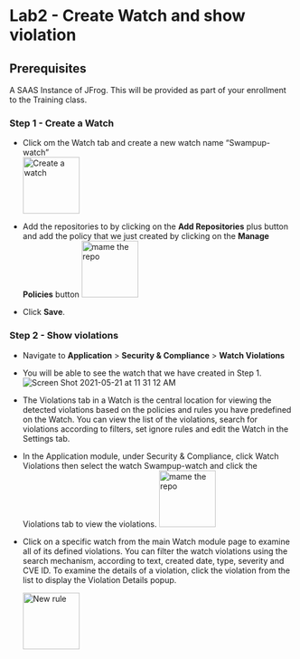 # Lab2 - Create Watch and show violation

## Prerequisites
A SAAS Instance of JFrog. This will be provided as part of your enrollment to the Training class.

### Step 1 - Create a Watch

-  Click om the Watch tab and create a new watch name “Swampup-watch”  
   <img src="/SU-201-Intro-to-JFrog-Xray/Lab2/images/1.png" alt="Create a watch" style="height: 100px; width:100px;"/>
   
-  Add the repositories to by clicking on the **Add Repositories** plus button and add the policy that we just created by clicking on the **Manage Policies** button 
   <img src="/SU-201-Intro-to-JFrog-Xray/Lab2/images/2.png" alt="mame the repo" style="height: 100px; width:100px;"/>

- Click **Save**.

### Step 2 - Show violations

- Navigate to **Application** > **Security & Compliance** > **Watch Violations**
- You will be able to see the watch that we have created in Step 1.
  ![Screen Shot 2021-05-21 at 11 31 12 AM](https://user-images.githubusercontent.com/7561138/119182671-1349e480-ba28-11eb-80a0-d0aa8d6f48d3.png)
 
- The Violations tab in a Watch is the central location for viewing the detected violations based on the policies and rules you have predefined on the Watch. You can view the list of the violations, search for violations according to filters, set ignore rules and edit the Watch in the Settings tab.
- In the Application module, under Security & Compliance, click Watch Violations then select the watch Swampup-watch and click the Violations tab to view the violations.
   <img src="/SU-201-Intro-to-JFrog-Xray/Lab2/images/3.gif" alt="mame the repo" style="height: 100px; width:100px;"/>
- Click on a specific watch from the main Watch module page to examine all of its defined violations. You can filter the watch violations using the search mechanism, according to text, created date, type, severity and CVE ID. To examine the details of a violation, click the violation from the list to display the Violation Details popup. 

  <img src="/SU-201-Intro-to-JFrog-Xray/Lab2/images/4.gif" alt="New rule" style="height: 100px; width:100px;"/>
